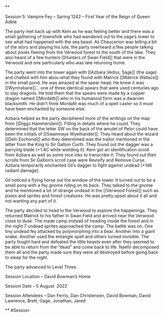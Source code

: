 **

Session 5: Vampire Fey – Spring 1242 – First Year of the Reign of Queen Adele 

The party met back up with Kem as he was feeling better and there was a small gathering of townsfolk who had wandered out to the sage’s tower to see what had happened with the sea beast. As Chaucerion was telling a bit of the story and playing his lute, the party overheard a few people talking about pixies fleeing from the Verwood forest to the south of the lake. They also heard of a few hunters [[Hunters of Swan Field]] that were in the Verwood and one particularly who was late returning home.

The party went into the tower again with [[Azbara Vedos, Sage]] (the sage) and chatted with him abou what they found with Matrick [[Matrick Wallace]] in the small pond. He was amazed at the spear head. He knew it was [[Wyrmsbane]]… one of three identical spears that were used centuries ago to slay dragons. He told them that the spears were made by a copper dragon named [[Mordath]] who in his humanoid form was a dwarven blacksmith. He didn’t think Mordath was much of a spell caster so it must have been enchanted by someone else. 

Azbara helped as the party deciphered more of the writings on the map from [[Diggs Hammerstein]]. Filling in details where he could. They determined that the letter SW on the back of the amulet of Pelor could have been the initials of [[Swanmaye Wyethander]]. They heard about the wizard [[Deln Eschondi]] who they determined was the traitor mentioned in the letter from the King to Sir Gallion Curth. They found out the dagger was a parrying blade (+1 AC while wielding it). Kem got an identification scroll from Azbara as well as some nice inks to transcribe it. They found out their scrolls from Sir Gallion’s scroll case were Revivify and Remove Curse. Azbara temporarily enchanted Gil’s dagger to fight against undead (+1d6 radiant damage). 

  

Gil noticed a flying horse out the window of the tower. It turned out to be a small pony with a fey gnome riding on its back. They talked to the gnome and he mentioned a lot of strange undead in the [[Verwood Forest]] such as pixies and sprites and forest creatures. He was pretty upset about it all and not wanting any part of it.

  

The party decided to head to the Verwood to explore the happenings. They returned Matrick to his father in Swan Field and arrived near the Verwood close to dusk. The made camp instead of heading inside the forest and in the night 7 undead sprites approached the camp. The battle was on. One tiny undead fey attacked by polymorphing into a bear. Another into a giant snake. Another used the entangle spell and others turned invisible. The party fought hard and defeated the little beasts even after they seemed to be able to return from the “dead” and come back to life. Naefir decomposed them all and the party made sure they were all destroyed before going back to sleep for the night.

  

The party advanced to Level Three.

  

Session Location – David Bowman’s Home

Session Date – 5 August  2022

Session Attendees – Dan Ferris, Dan Christensen, David Bowman, David Lawrence, Brett, Gage, Jonathan, Jared

  
**
#Session
